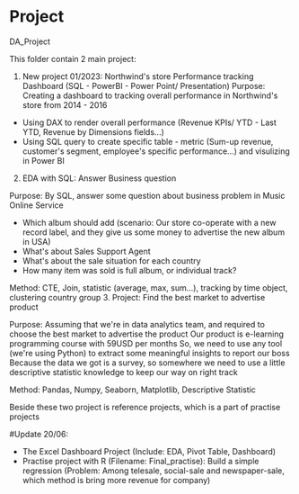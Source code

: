 # Project
DA_Project

This folder contain 2 main project:
1. New project 01/2023: Northwind's store Performance tracking Dashboard (SQL - PowerBI - Power Point/ Presentation)
Purpose: Creating a dashboard to tracking overall performance in Northwind's store from 2014 - 2016
- Using DAX to render overall performance (Revenue KPIs/ YTD - Last YTD, Revenue by Dimensions fields...)
- Using SQL query to create specific table - metric (Sum-up revenue, customer's segment, employee's specific performance...) and visulizing in Power BI

2. EDA with SQL: Answer Business question

Purpose: By SQL, answer some question about business problem in Music Online Service
- Which album should add (scenario: Our store co-operate with a new record label, and they give us some money to advertise the new album in USA)
- What's about Sales Support Agent
- What's about the sale situation for each country
- How many item was sold is full album, or individual track?

Method: CTE, Join, statistic (average, max, sum...), tracking by time object, clustering country group
3. Project: Find the best market to advertise product
 
Purpose: Assuming that we're in data analytics team, and required to choose the best market to advertise the product
Our product is e-learning programming course with 59USD per months
So, we need to use any tool (we're using Python) to extract some meaningful insights to report our boss
Because the data we got is a survey, so somewhere we need to use a little descriptive statistic knowledge to keep our way on right track

Method: Pandas, Numpy, Seaborn, Matplotlib, Descriptive Statistic

Beside these two project is reference projects, which is a part of practise projects

#Update 20/06: 
- The Excel Dashboard Project (Include: EDA, Pivot Table, Dashboard) 
- Practise project with R (Filename: Final_practise): Build a simple regression (Problem: Among telesale, social-sale and newspaper-sale, which method is bring more revenue for company)



